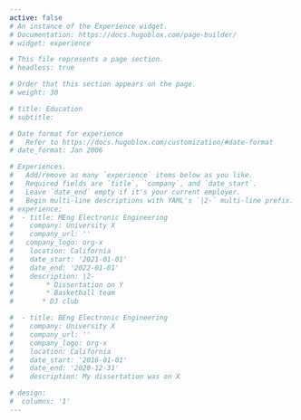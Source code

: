 ```yaml
---
active: false
# An instance of the Experience widget.
# Documentation: https://docs.hugoblox.com/page-builder/
# widget: experience

# This file represents a page section.
# headless: true

# Order that this section appears on the page.
# weight: 30

# title: Education
# subtitle:

# Date format for experience
#   Refer to https://docs.hugoblox.com/customization/#date-format
# date_format: Jan 2006

# Experiences.
#   Add/remove as many `experience` items below as you like.
#   Required fields are `title`, `company`, and `date_start`.
#   Leave `date_end` empty if it's your current employer.
#   Begin multi-line descriptions with YAML's `|2-` multi-line prefix.
# experience:
#  - title: MEng Electronic Engineering
#    company: University X
#    company_url: ''
#   company_logo: org-x
#    location: California
#    date_start: '2021-01-01'
#    date_end: '2022-01-01'
#    description: |2-
#        * Dissertation on Y
#        * Basketball team
#       * DJ club

#  - title: BEng Electronic Engineering
#    company: University X
#    company_url: ''
#    company_logo: org-x
#    location: California
#    date_start: '2016-01-01'
#    date_end: '2020-12-31'
#    description: My dissertation was on X

# design:
#  columns: '1'
---
```

